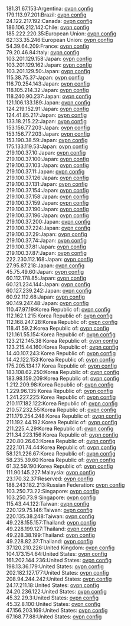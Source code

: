 181.31.67.153:Argentina: [ovpn config](vpn/181_31_67_153.ovpn)  
179.113.97.201:Brazil: [ovpn config](vpn/179_113_97_201.ovpn)  
24.122.217.192:Canada: [ovpn config](vpn/24_122_217_192.ovpn)  
186.106.212.142:Chile: [ovpn config](vpn/186_106_212_142.ovpn)  
185.222.220.35:European Union: [ovpn config](vpn/185_222_220_35.ovpn)  
62.133.35.246:European Union: [ovpn config](vpn/62_133_35_246.ovpn)  
54.39.64.209:France: [ovpn config](vpn/54_39_64_209.ovpn)  
79.20.46.84:Italy: [ovpn config](vpn/79_20_46_84.ovpn)  
103.201.129.158:Japan: [ovpn config](vpn/103_201_129_158.ovpn)  
103.201.129.162:Japan: [ovpn config](vpn/103_201_129_162.ovpn)  
103.201.129.50:Japan: [ovpn config](vpn/103_201_129_50.ovpn)  
115.38.75.37:Japan: [ovpn config](vpn/115_38_75_37.ovpn)  
116.70.254.143:Japan: [ovpn config](vpn/116_70_254_143.ovpn)  
118.105.214.32:Japan: [ovpn config](vpn/118_105_214_32.ovpn)  
118.240.90.237:Japan: [ovpn config](vpn/118_240_90_237.ovpn)  
121.106.133.189:Japan: [ovpn config](vpn/121_106_133_189.ovpn)  
124.219.152.91:Japan: [ovpn config](vpn/124_219_152_91.ovpn)  
124.41.85.217:Japan: [ovpn config](vpn/124_41_85_217.ovpn)  
133.18.215.22:Japan: [ovpn config](vpn/133_18_215_22.ovpn)  
153.156.77.203:Japan: [ovpn config](vpn/153_156_77_203.ovpn)  
153.156.77.203:Japan: [ovpn config](vpn/153_156_77_203.ovpn)  
153.190.38.59:Japan: [ovpn config](vpn/153_190_38_59.ovpn)  
175.133.119.53:Japan: [ovpn config](vpn/175_133_119_53.ovpn)  
219.100.37.10:Japan: [ovpn config](vpn/219_100_37_10.ovpn)  
219.100.37.100:Japan: [ovpn config](vpn/219_100_37_100.ovpn)  
219.100.37.103:Japan: [ovpn config](vpn/219_100_37_103.ovpn)  
219.100.37.11:Japan: [ovpn config](vpn/219_100_37_11.ovpn)  
219.100.37.126:Japan: [ovpn config](vpn/219_100_37_126.ovpn)  
219.100.37.131:Japan: [ovpn config](vpn/219_100_37_131.ovpn)  
219.100.37.154:Japan: [ovpn config](vpn/219_100_37_154.ovpn)  
219.100.37.158:Japan: [ovpn config](vpn/219_100_37_158.ovpn)  
219.100.37.159:Japan: [ovpn config](vpn/219_100_37_159.ovpn)  
219.100.37.190:Japan: [ovpn config](vpn/219_100_37_190.ovpn)  
219.100.37.196:Japan: [ovpn config](vpn/219_100_37_196.ovpn)  
219.100.37.200:Japan: [ovpn config](vpn/219_100_37_200.ovpn)  
219.100.37.224:Japan: [ovpn config](vpn/219_100_37_224.ovpn)  
219.100.37.29:Japan: [ovpn config](vpn/219_100_37_29.ovpn)  
219.100.37.74:Japan: [ovpn config](vpn/219_100_37_74.ovpn)  
219.100.37.81:Japan: [ovpn config](vpn/219_100_37_81.ovpn)  
219.100.37.87:Japan: [ovpn config](vpn/219_100_37_87.ovpn)  
222.230.112.168:Japan: [ovpn config](vpn/222_230_112_168.ovpn)  
27.95.87.218:Japan: [ovpn config](vpn/27_95_87_218.ovpn)  
45.75.49.60:Japan: [ovpn config](vpn/45_75_49_60.ovpn)  
60.112.178.85:Japan: [ovpn config](vpn/60_112_178_85.ovpn)  
60.121.234.144:Japan: [ovpn config](vpn/60_121_234_144.ovpn)  
60.127.239.242:Japan: [ovpn config](vpn/60_127_239_242.ovpn)  
60.92.112.68:Japan: [ovpn config](vpn/60_92_112_68.ovpn)  
90.149.247.48:Japan: [ovpn config](vpn/90_149_247_48.ovpn)  
110.47.97.19:Korea Republic of: [ovpn config](vpn/110_47_97_19.ovpn)  
112.162.1.215:Korea Republic of: [ovpn config](vpn/112_162_1_215.ovpn)  
112.168.247.28:Korea Republic of: [ovpn config](vpn/112_168_247_28.ovpn)  
118.41.59.2:Korea Republic of: [ovpn config](vpn/118_41_59_2.ovpn)  
121.161.55.154:Korea Republic of: [ovpn config](vpn/121_161_55_154.ovpn)  
123.212.145.38:Korea Republic of: [ovpn config](vpn/123_212_145_38.ovpn)  
123.215.44.160:Korea Republic of: [ovpn config](vpn/123_215_44_160.ovpn)  
14.40.107.243:Korea Republic of: [ovpn config](vpn/14_40_107_243.ovpn)  
14.42.122.153:Korea Republic of: [ovpn config](vpn/14_42_122_153.ovpn)  
175.205.134.17:Korea Republic of: [ovpn config](vpn/175_205_134_17.ovpn)  
183.108.62.250:Korea Republic of: [ovpn config](vpn/183_108_62_250.ovpn)  
183.98.159.209:Korea Republic of: [ovpn config](vpn/183_98_159_209.ovpn)  
1.212.209.98:Korea Republic of: [ovpn config](vpn/1_212_209_98.ovpn)  
1.229.96.135:Korea Republic of: [ovpn config](vpn/1_229_96_135.ovpn)  
1.241.227.225:Korea Republic of: [ovpn config](vpn/1_241_227_225.ovpn)  
210.117.182.122:Korea Republic of: [ovpn config](vpn/210_117_182_122.ovpn)  
210.57.232.55:Korea Republic of: [ovpn config](vpn/210_57_232_55.ovpn)  
211.179.254.248:Korea Republic of: [ovpn config](vpn/211_179_254_248.ovpn)  
211.192.44.192:Korea Republic of: [ovpn config](vpn/211_192_44_192.ovpn)  
211.225.4.29:Korea Republic of: [ovpn config](vpn/211_225_4_29.ovpn)  
211.34.223.156:Korea Republic of: [ovpn config](vpn/211_34_223_156.ovpn)  
220.80.26.63:Korea Republic of: [ovpn config](vpn/220_80_26_63.ovpn)  
222.101.74.44:Korea Republic of: [ovpn config](vpn/222_101_74_44.ovpn)  
58.121.226.67:Korea Republic of: [ovpn config](vpn/58_121_226_67.ovpn)  
58.235.39.60:Korea Republic of: [ovpn config](vpn/58_235_39_60.ovpn)  
61.32.59.190:Korea Republic of: [ovpn config](vpn/61_32_59_190.ovpn)  
111.90.145.227:Malaysia: [ovpn config](vpn/111_90_145_227.ovpn)  
23.170.32.37:Reserved: [ovpn config](vpn/23_170_32_37.ovpn)  
188.243.182.213:Russian Federation: [ovpn config](vpn/188_243_182_213.ovpn)  
103.250.73.22:Singapore: [ovpn config](vpn/103_250_73_22.ovpn)  
103.250.73.9:Singapore: [ovpn config](vpn/103_250_73_9.ovpn)  
115.43.44.122:Taiwan: [ovpn config](vpn/115_43_44_122.ovpn)  
220.129.75.146:Taiwan: [ovpn config](vpn/220_129_75_146.ovpn)  
220.135.38.248:Taiwan: [ovpn config](vpn/220_135_38_248.ovpn)  
49.228.155.157:Thailand: [ovpn config](vpn/49_228_155_157.ovpn)  
49.228.199.127:Thailand: [ovpn config](vpn/49_228_199_127.ovpn)  
49.228.38.199:Thailand: [ovpn config](vpn/49_228_38_199.ovpn)  
49.228.82.37:Thailand: [ovpn config](vpn/49_228_82_37.ovpn)  
37.120.210.226:United Kingdom: [ovpn config](vpn/37_120_210_226.ovpn)  
104.173.154.64:United States: [ovpn config](vpn/104_173_154_64.ovpn)  
161.202.144.236:United States: [ovpn config](vpn/161_202_144_236.ovpn)  
198.13.36.179:United States: [ovpn config](vpn/198_13_36_179.ovpn)  
202.182.127.177:United States: [ovpn config](vpn/202_182_127_177.ovpn)  
208.94.244.242:United States: [ovpn config](vpn/208_94_244_242.ovpn)  
24.17.211.18:United States: [ovpn config](vpn/24_17_211_18.ovpn)  
24.20.236.122:United States: [ovpn config](vpn/24_20_236_122.ovpn)  
45.32.29.3:United States: [ovpn config](vpn/45_32_29_3.ovpn)  
45.32.8.100:United States: [ovpn config](vpn/45_32_8_100.ovpn)  
47.156.203.169:United States: [ovpn config](vpn/47_156_203_169.ovpn)  
67.168.77.88:United States: [ovpn config](vpn/67_168_77_88.ovpn)  
